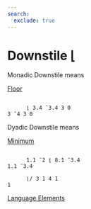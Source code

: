 ```yaml
---
search:
  exclude: true
---
```






<h1 class="heading"><span class="name">Downstile</span> <span class="command">⌊</span></h1>


Monadic Downstile means


[Floor
      ](../primitive-functions/floor.md)
```apl

      ⌊ 3.4 ¯3.4 3 0
3 ¯4 3 0
```

Dyadic Downstile means


[Minimum](../primitive-functions/minimum.md)
```apl

      1.1 ¯2 ⌊ 8.1 ¯3.4
1.1 ¯3.4

      ⌊/ 3 1 4 1
1

```


[Language Elements](./language-elements.md)


